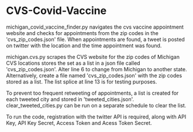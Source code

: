 # CVS-Covid-Vaccine

michigan_covid_vaccine_finder.py navigates the cvs vaccine appointment website and checks for appointments from the zip codes in the 'cvs_zip_codes.json' file.
When appointments are found, a tweet is posted on twitter with the location and the time appointment was found.

michigan.cvs.py scrapes the CVS website for the zip codes of Michigan CVS locations stores the set as a list in a json file called 'cvs_zip_codes.json'.
Alter line 6 to change from Michigan to another state. Alternatively, create a file named 'cvs_zip_codes.json' with the zip codes stored as a list.
The list splice at line 13 is for testing purposes.

To prevent too frequent retweeting of appointments, a list is created for each tweeted city and stored in 'tweeted_cities.json'. 
clear_tweeted_cities.py can be run on a separate schedule to clear the list.

To run the code, registration with the twitter API is required, along with API Key, API Key Secret, Access Token and Acess Token Secret. 
